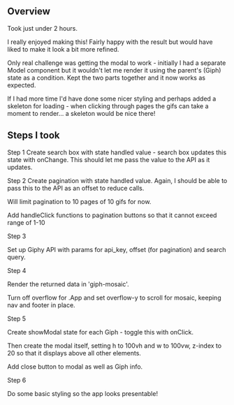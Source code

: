## Overview

Took just under 2 hours.

I really enjoyed making this! Fairly happy with the result but would have liked to make it look a bit more refined.

Only real challenge was getting the modal to work - initially I had a separate Model component but it wouldn't let me render it using the parent's (Giph) state as a condition. Kept the two parts together and it now works as expected.

If I had more time I'd have done some nicer styling and perhaps added a skeleton for loading - when clicking through pages the gifs can take a moment to render... a skeleton would be nice there!

## Steps I took

Step 1
Create search box with state handled value - search box updates this state with onChange.
This should let me pass the value to the API as it updates.

Step 2
Create pagination with state handled value.
Again, I should be able to pass this to the API as an offset to reduce calls.

Will limit pagination to 10 pages of 10 gifs for now.

Add handleClick functions to pagination buttons so that it cannot exceed range of 1-10

Step 3

Set up Giphy API with params for api_key, offset (for pagination) and search query.

Step 4

Render the returned data in 'giph-mosaic'.

Turn off overflow for .App and set overflow-y to scroll for mosaic, keeping nav and footer in place.

Step 5

Create showModal state for each Giph - toggle this with onClick.

Then create the modal itself, setting h to 100vh and w to 100vw, z-index to 20 so that it displays above all other elements.

Add close button to modal as well as Giph info.

Step 6

Do some basic styling so the app looks presentable!
